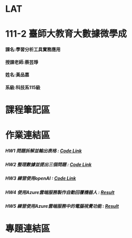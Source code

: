 # LAT
# 111-2 臺師大教育大數據微學成
#### 課名:學習分析工具實務應用

#### 授課老師:蔡芸琤

#### 姓名:黃品嘉

#### 系級:科技系115級


# 課程筆記區


# 作業連結區

##### HW1 問題拆解並輸出表格 : [Code Link](https://github.com/huangpinjia/LAT/blob/main/HWone.ipynb)

##### HW2 整理數據並提出三個問題 : [Code Link](https://nbviewer.org/github/huangpinjia/LAT/blob/main/homeworktwo.ipynb)

##### HW3 練習使用openAI : [Code Link](https://github.com/huangpinjia/LAT/blob/main/HW3/HW3.ipynb)

##### HW4 使用Azure雲端服務製作自動回覆機器人 : [Result](https://github.com/huangpinjia/LAT/tree/main/HW4)

##### HW5 練習使用Azure雲端服務中的電腦視覺功能 : [Result](https://github.com/huangpinjia/LAT/tree/main/HW5)

# 專題連結區

